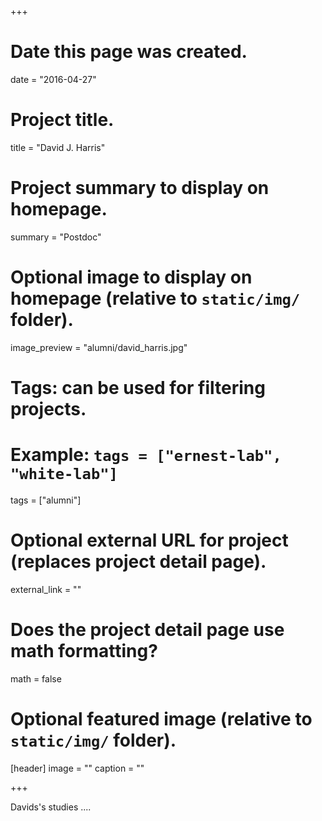 +++
# Date this page was created.
date = "2016-04-27"

# Project title.
title = "David J. Harris"

# Project summary to display on homepage.
summary = "Postdoc"

# Optional image to display on homepage (relative to `static/img/` folder).
image_preview = "alumni/david_harris.jpg"

# Tags: can be used for filtering projects.
# Example: `tags = ["ernest-lab", "white-lab"]`
tags = ["alumni"]

# Optional external URL for project (replaces project detail page).
external_link = ""

# Does the project detail page use math formatting?
math = false

# Optional featured image (relative to `static/img/` folder).
[header]
image = ""
caption = ""

+++

Davids's studies ....